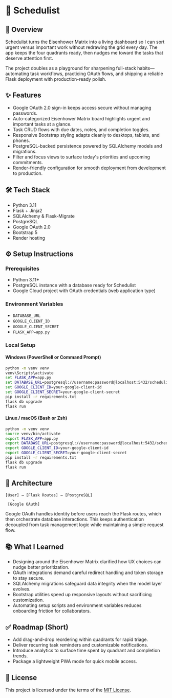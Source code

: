 # 📅 Schedulist

## 🔎 Overview
Schedulist turns the Eisenhower Matrix into a living dashboard so I can sort urgent versus important work without redrawing the grid every day. The app keeps the four quadrants ready, then nudges me toward the tasks that deserve attention first.

The project doubles as a playground for sharpening full-stack habits—automating task workflows, practicing OAuth flows, and shipping a reliable Flask deployment with production-ready polish.

## ✨ Features
- Google OAuth 2.0 sign-in keeps access secure without managing passwords.
- Auto-categorized Eisenhower Matrix board highlights urgent and important tasks at a glance.
- Task CRUD flows with due dates, notes, and completion toggles.
- Responsive Bootstrap styling adapts cleanly to desktops, tablets, and phones.
- PostgreSQL-backed persistence powered by SQLAlchemy models and migrations.
- Filter and focus views to surface today's priorities and upcoming commitments.
- Render-friendly configuration for smooth deployment from development to production.

## 🛠 Tech Stack
- Python 3.11
- Flask + Jinja2
- SQLAlchemy & Flask-Migrate
- PostgreSQL
- Google OAuth 2.0
- Bootstrap 5
- Render hosting

## ⚙️ Setup Instructions
### Prerequisites
- Python 3.11+
- PostgreSQL instance with a database ready for Schedulist
- Google Cloud project with OAuth credentials (web application type)

### Environment Variables
- `DATABASE_URL`
- `GOOGLE_CLIENT_ID`
- `GOOGLE_CLIENT_SECRET`
- `FLASK_APP=app.py`

### Local Setup
#### Windows (PowerShell or Command Prompt)
```bat
python -m venv venv
venv\Scripts\activate
set FLASK_APP=app.py
set DATABASE_URL=postgresql://username:password@localhost:5432/schedulist
set GOOGLE_CLIENT_ID=your-google-client-id
set GOOGLE_CLIENT_SECRET=your-google-client-secret
pip install -r requirements.txt
flask db upgrade
flask run
```

#### Linux / macOS (Bash or Zsh)
```bash
python -m venv venv
source venv/bin/activate
export FLASK_APP=app.py
export DATABASE_URL=postgresql://username:password@localhost:5432/schedulist
export GOOGLE_CLIENT_ID=your-google-client-id
export GOOGLE_CLIENT_SECRET=your-google-client-secret
pip install -r requirements.txt
flask db upgrade
flask run
```

## 🧩 Architecture
```
[User] → [Flask Routes] → [PostgreSQL]
   ↘
 [Google OAuth]
```
Google OAuth handles identity before users reach the Flask routes, which then orchestrate database interactions. This keeps authentication decoupled from task management logic while maintaining a simple request flow.

## 📚 What I Learned
- Designing around the Eisenhower Matrix clarified how UX choices can nudge better prioritization.
- OAuth integrations demand careful redirect handling and token storage to stay secure.
- SQLAlchemy migrations safeguard data integrity when the model layer evolves.
- Bootstrap utilities speed up responsive layouts without sacrificing customization.
- Automating setup scripts and environment variables reduces onboarding friction for collaborators.

## ✅ Roadmap (Short)
- Add drag-and-drop reordering within quadrants for rapid triage.
- Deliver recurring task reminders and customizable notifications.
- Introduce analytics to surface time spent by quadrant and completion trends.
- Package a lightweight PWA mode for quick mobile access.

## 📜 License
This project is licensed under the terms of the [MIT License](LICENSE).
